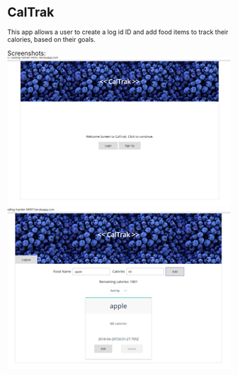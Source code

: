 # CalTrak

This app allows a user to create a log id ID and add food items to track their calories, based on their goals.

Screenshots:
  ![Welcome screen](homescreen.PNG?raw=true)
  ![Main webpage](foodList.PNG?raw=true)

